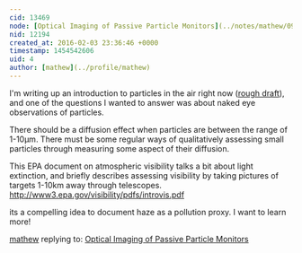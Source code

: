 ```yaml
---
cid: 13469
node: [Optical Imaging of Passive Particle Monitors](../notes/mathew/09-03-2015/optical-imaging-of-passive-particle-monitors)
nid: 12194
created_at: 2016-02-03 23:36:46 +0000
timestamp: 1454542606
uid: 4
author: [mathew](../profile/mathew)
---
```


I'm writing up an introduction to particles in the air right now ([rough draft](https://publiclab.org/wiki/pm)), and one of the questions I wanted to answer was about naked eye observations of particles.  

There should be a diffusion effect when particles are between the range of 1-10μm.  There must be some regular ways of qualitatively assessing small particles through measuring some aspect of their diffusion.

This EPA document on atmospheric visibility talks a bit about light extinction, and briefly describes assessing visibility by taking pictures of targets 1-10km away through telescopes.  
http://www3.epa.gov/visibility/pdfs/introvis.pdf

its a compelling idea to document haze as a pollution proxy.  I want to learn more!



[mathew](../profile/mathew) replying to: [Optical Imaging of Passive Particle Monitors](../notes/mathew/09-03-2015/optical-imaging-of-passive-particle-monitors)

